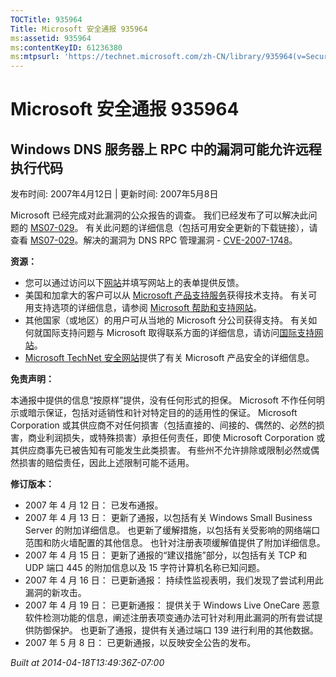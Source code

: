 ```yaml
---
TOCTitle: 935964
Title: Microsoft 安全通报 935964
ms:assetid: 935964
ms:contentKeyID: 61236380
ms:mtpsurl: 'https://technet.microsoft.com/zh-CN/library/935964(v=Security.10)'
---
```


Microsoft 安全通报 935964
=========================

Windows DNS 服务器上 RPC 中的漏洞可能允许远程执行代码
-----------------------------------------------------

发布时间: 2007年4月12日 | 更新时间: 2007年5月8日

Microsoft 已经完成对此漏洞的公众报告的调查。 我们已经发布了可以解决此问题的 [MS07-029](http://go.microsoft.com/fwlink/?linkid=88083)。 有关此问题的详细信息（包括可用安全更新的下载链接），请查看 [MS07-029](http://go.microsoft.com/fwlink/?linkid=88083)。解决的漏洞为 DNS RPC 管理漏洞 - [CVE-2007-1748](http://www.cve.mitre.org/cgi-bin/cvename.cgi?name=cve-2007-1748)。

**资源：**

-   您可以通过访问以下[网站](https://support.microsoft.com/common/survey.aspx?scid=sw;en;1257&amp;showpage=1&amp;ws=technet&amp;sd=tech)并填写网站上的表单提供反馈。
-   美国和加拿大的客户可以从 [Microsoft 产品支持服务](http://go.microsoft.com/fwlink/?linkid=21131)获得技术支持。 有关可用支持选项的详细信息，请参阅 [Microsoft 帮助和支持网站](http://support.microsoft.com/default.aspx?ln=zh-cn)。
-   其他国家（或地区）的用户可从当地的 Microsoft 分公司获得支持。 有关如何就国际支持问题与 Microsoft 取得联系方面的详细信息，请访问[国际支持网站](http://go.microsoft.com/fwlink/?linkid=21155)。
-   [Microsoft TechNet 安全网站](http://go.microsoft.com/fwlink/?linkid=21132)提供了有关 Microsoft 产品安全的详细信息。

**免责声明：**

本通报中提供的信息“按原样”提供，没有任何形式的担保。 Microsoft 不作任何明示或暗示保证，包括对适销性和针对特定目的的适用性的保证。 Microsoft Corporation 或其供应商不对任何损害（包括直接的、间接的、偶然的、必然的损害，商业利润损失，或特殊损害）承担任何责任，即使 Microsoft Corporation 或其供应商事先已被告知有可能发生此类损害。 有些州不允许排除或限制必然或偶然损害的赔偿责任，因此上述限制可能不适用。

**修订版本：**

-   2007 年 4 月 12 日： 已发布通报。
-   2007 年 4 月 13 日： 更新了通报，以包括有关 Windows Small Business Server 的附加详细信息。 也更新了缓解措施，以包括有关受影响的网络端口范围和防火墙配置的其他信息。 也针对注册表项缓解值提供了附加详细信息。
-   2007 年 4 月 15 日： 更新了通报的“建议措施”部分，以包括有关 TCP 和 UDP 端口 445 的附加信息以及 15 字符计算机名称已知问题。
-   2007 年 4 月 16 日： 已更新通报： 持续性监视表明，我们发现了尝试利用此漏洞的新攻击。
-   2007 年 4 月 19 日： 已更新通报： 提供关于 Windows Live OneCare 恶意软件检测功能的信息，阐述注册表项变通办法可针对利用此漏洞的所有尝试提供防御保护。 也更新了通报，提供有关通过端口 139 进行利用的其他数据。
-   2007 年 5 月 8 日： 已更新通报，以反映安全公告的发布。

*Built at 2014-04-18T13:49:36Z-07:00*
